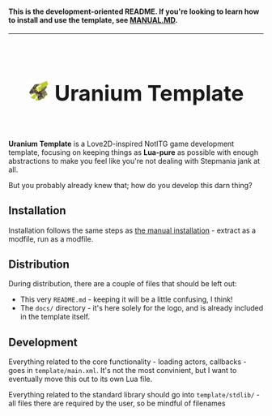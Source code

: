 #### This is the development-oriented README. If you're looking to learn how to install and use the template, see [MANUAL.MD](https://git.oat.zone/oat/uranium-template/src/branch/main/MANUAL.md).

---

<br>

<center id="start">
  <h2 style="font-size: 42px">
    <img src="docs/uranium.png" height="42px" alt="">
    <b>Uranium Template</b>
  </h2>
</center>

<br>

**Uranium Template** is a Love2D-inspired NotITG game development template, focusing on keeping things as **Lua-pure** as possible with enough abstractions to make you feel like you're not dealing with Stepmania jank at all.

But you probably already knew that; how do you develop this darn thing?

## Installation

Installation follows the same steps as [the manual installation](https://git.oat.zone/oat/uranium-template/src/branch/main/MANUAL.md#installation) - extract as a modfile, run as a modfile.

## Distribution

During distribution, there are a couple of files that should be left out:

- This very `README.md` - keeping it will be a little confusing, I think!
- The `docs/` directory - it's here solely for the logo, and is already included in the template itself.

## Development

Everything related to the core functionality - loading actors, callbacks - goes in `template/main.xml`. It's not the most convinient, but I want to eventually move this out to its own Lua file.

Everything related to the standard library should go into `template/stdlib/` - all files there are required by the user, so be mindful of filenames